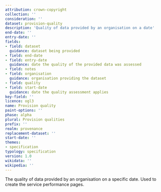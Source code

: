 ```yaml
---
attribution: crown-copyright
collection: ''
consideration: ''
dataset: provision-quality
description: 'Quality of data provided by an organisation on a date'
end-date: ''
entry-date: ''
fields:
- field: dataset
  guidance: dataset being provided
- field: end-date
- field: entry-date
  guidance: date the quality of the provided data was assessed
- field: notes
- field: organisation
  guidance: organisation providing the dataset
- field: quality
- field: start-date
  guidance: date the quality assessment applies
key-field: ''
licence: ogl3
name: Provision quality
paint-options: ''
phase: alpha
plural: Provision qualities
prefix: ''
realm: provenance
replacement-dataset: ''
start-date: ''
themes:
- specification
typology: specification
version: 1.0
wikidata: ''
wikipedia: ''
---
```


The quality of data provided by an organisation on a specific date. Used to create the service performance pages.
